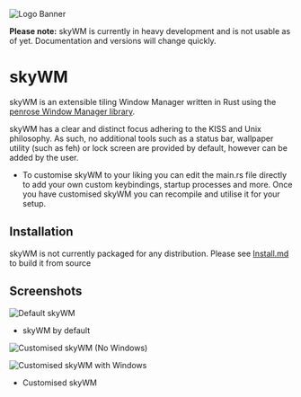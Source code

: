 ![Logo Banner]()

**Please note:** skyWM is currently in heavy development and is not usable as of yet. Documentation and versions will change quickly.

# skyWM

skyWM is an extensible tiling Window Manager written in Rust using the [penrose Window Manager library](https://github.com/sminez/penrose).

skyWM has a clear and distinct focus adhering to the KISS and Unix philosophy. As such, no additional tools such as a status bar, wallpaper utility (such as feh) or lock screen are provided by default, however can be added by the user.

* To customise skyWM to your liking you can edit the main.rs file directly to add your own custom keybindings, startup processes and more. Once you have customised skyWM you can recompile and utilise it for your setup.

## Installation

skyWM is not currently packaged for any distribution. Please see [Install.md]() to build it from source

## Screenshots

![Default skyWM]()

* skyWM by default

![Customised skyWM (No Windows)]()

![Customised skyWM with Windows]()

* Customised skyWM